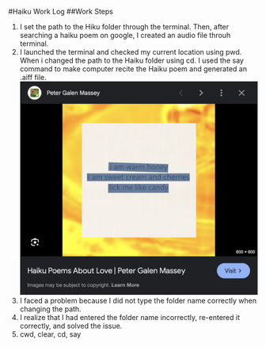 #Haiku Work Log
##Work Steps

1. I set the path to the Hiku folder through the terminal. Then, after searching a haiku poem on google, I created an audio file throuh terminal.
2. I launched the terminal and checked my current location using pwd. When i changed the path to the Haiku folder using cd. I used the say command to make computer recite the Haiku poem and generated an .aiff file.
![poem serched on google](haiku.PNG)
3. I faced a problem because I did not type the folder name correctly when changing the path.
4. I realize that I had entered the folder name incorrectly, re-entered it correctly, and solved the issue.
5. cwd, clear, cd, say
